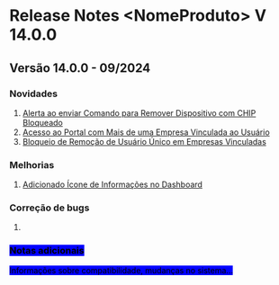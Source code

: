 # Release Notes \<NomeProduto> V 14.0.0

## **Versão 14.0.0 - 09/2024**

### Novidades <a href="#novidades-da-versao" id="novidades-da-versao"></a>

1. [Alerta ao enviar Comando para Remover Dispositivo com CHIP Bloqueado](alerta-ao-enviar-comando-para-remover-dispositivo-com-chip-bloqueado.md)
2. [Acesso ao Portal com Mais de uma Empresa Vinculada ao Usuário](nova-funcionalidade-de-selecao-de-empresa-no-login.md)
3. [Bloqueio de Remoção de Usuário Único em Empresas Vinculadas](bloqueio-de-remocao-de-usuario-unico-em-empresas-vinculadas.md)

### Melhorias

1. [Adicionado Ícone de Informações no Dashboard](facilitando-a-compreensao-dos-graficos-icones-de-ajuda-no-dashboard.md)

### Correção de bugs

1.

### <mark style="background-color:blue;">Notas adicionais</mark>

<mark style="background-color:blue;">Informações sobre compatibilidade, mudanças no sistema...</mark>
